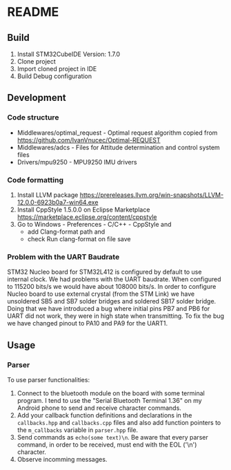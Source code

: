 # README

## Build
1. Install STM32CubeIDE Version: 1.7.0
2. Clone project
3. Import cloned project in IDE
4. Build Debug configuration

## Development
### Code structure
- Middlewares/optimal_request - Optimal request algorithm copied from https://github.com/IvanVnucec/Optimal-REQUEST
- Middlewares/adcs - Files for Attitude determination and control system files
- Drivers/mpu9250 - MPU9250 IMU drivers

### Code formatting
1. Install LLVM package https://prereleases.llvm.org/win-snapshots/LLVM-12.0.0-6923b0a7-win64.exe
2. Install CppStyle 1.5.0.0 on Eclipse Marketplace https://marketplace.eclipse.org/content/cppstyle
3. Go to Windows - Preferences - C/C++ - CppStyle and 
	- add Clang-format path and
	- check Run clang-format on file save

### Problem with the UART Baudrate
STM32 Nucleo board for STM32L412 is configured by default to use internal clock. We had problems with the UART baudrate. When configured to 115200 bits/s we would have about 108000 bits/s. In order to configure Nucleo board to use external crystal (from the STM Link) we have unsoldered SB5 and SB7 solder bridges and soldered SB17 solder bridge. Doing that we have introduced a bug where initial pins PB7 and PB6 for UART did not work, they were in high state when transmitting. To fix the bug we have changed pinout to PA10 and PA9 for the UART1. 
	
## Usage
### Parser
To use parser functionalities:
1. Connect to the bluetooth module on the board with some terminal program. I tend to use the "Serial Bluetooth Terminal 1.36" on my Android phone to send and receive character commands. 
2. Add your callback function definitions and declarations in the `callbacks.hpp` and `callbacks.cpp` files and also add function pointers to the `m_callbacks` variable in `parser.hpp` file.
3. Send commands as `echo(some text)\n`. Be aware that every parser command, in order to be received, must end with the EOL ('\n') character.
4. Observe incomming messages.
